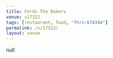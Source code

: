 ```yaml
---
title: Fords The Bakers
venue: v17322
tags: [restaurant, food, "fhrs:674344"]
permalink: /v/17322/
layout: venue
---
```

null